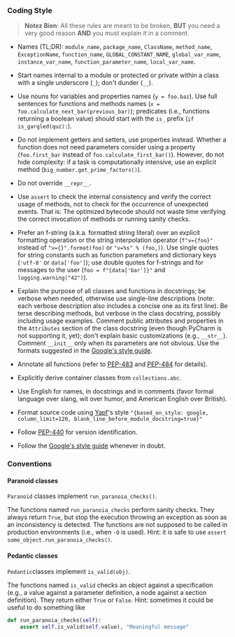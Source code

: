 ### Coding Style

> **Notez Bien**: All these rules are meant to be broken, **BUT** you need a very good reason **AND** you must explain it in a comment.

* Names (TL;DR): `module_name`, `package_name`, `ClassName`, `method_name`, `ExceptionName`, `function_name`, `GLOBAL_CONSTANT_NAME`, `global_var_name`, `instance_var_name`, `function_parameter_name`, `local_var_name`.

* Start names internal to a module or protected or private within a class with a single underscore (`_`); don't dunder (`__`).

* Use nouns for variables and properties names (`y = foo.baz`). Use full sentences for functions and methods names (`x = foo.calculate_next_bar(previous_bar)`); predicates (i.e., functions returning a boolean value) should start with the `is_` prefix (`if is_gargled(quz):`).

* Do not implement getters and setters, use properties instead. Whether a function does not need parameters consider using a property (`foo.first_bar` instead of `foo.calculate_first_bar()`). However, do not hide complexity: if a task is computationally intensive, use an explicit method (`big_number.get_prime_factors()`). 

* Do not override `__repr__`.

* Use `assert` to check the internal consistency and verify the correct usage of methods, not to check for the occurrence of unexpected events. That is: The optimized bytecode should not waste time verifying the correct invocation of methods or running sanity checks.

* Prefer an f-string (a.k.a. formatted string literal) over an explicit formatting operation or the string interpolation operator (`f"v={foo}"` instead of `"v={}".format(foo)` or `"v=%s" % (foo,)`). Use single quotes for string constants such as function parameters and dictionary keys (`'utf-8'` or `data['foo']`); use double quotes for f-strings and for messages to the user (`foo = f"{data['bar']}"` and `logging.warning("42")`).

* Explain the purpose of all classes and functions in docstrings; be verbose when needed, otherwise use single-line descriptions (note: each verbose description also includes a concise one as its first line). Be terse describing methods, but verbose in the class docstring, possibly including usage examples. Comment public attributes and properties in the `Attributes` section of the class docstring (even though PyCharm is not supporting it, yet); don't explain basic customizations (e.g., `__str__`). Comment `__init__` only when its parameters are not obvious. Use the formats suggested in the [Google's style guide](https://google.github.io/styleguide/pyguide.html&#35;383-functions-and-methods).

* Annotate all functions (refer to [PEP-483](https://www.python.org/dev/peps/pep-0483/) and [PEP-484](https://www.python.org/dev/peps/pep-0484/) for details).

* Explicitly derive container classes from `collections.abc`.

* Use English for names, in docstrings and in comments (favor formal language over slang, wit over humor, and American English over British).

* Format source code using [Yapf](https://github.com/google/yapf)'s style `"{based_on_style: google, column_limit=120, blank_line_before_module_docstring=true}"`

* Follow [PEP-440](https://www.python.org/dev/peps/pep-0440/) for version identification.

* Follow the [Google's style guide](https://google.github.io/styleguide/pyguide.html) whenever in doubt. 

### Conventions

#### Paranoid classes

`Paranoid` classes implement `run_paranoia_checks()`.

The functions named `run_paranoia_checks` perform sanity checks. They always return `True`, but stop the execution throwing an exception as soon as an inconsistency is detected. The functions are not supposed to be called in production environments (i.e., when `-O` is used). Hint: it is safe to use `assert some_object.run_paranoia_checks()`. 

#### Pedantic classes

`Pedantic`classes implement `is_valid(obj)`.

The functions named `is_valid` checks an object against a specification (e.g., a value against a parameter definition, a node against a section definition). They return either `True` or `False`. Hint: sometimes it could be useful to do something like
```python
def run_paranoia_checks(self):
    assert self.is_valid(self.value), "Meaningful message"
```

